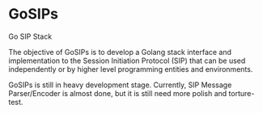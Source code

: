 GoSIPs
======
Go SIP Stack

The objective of GoSIPs is to develop a Golang stack interface and implementation to the Session Initiation Protocol (SIP) that can be used independently or by higher level programming entities and environments. 


GoSIPs is still in heavy development stage. Currently, SIP Message Parser/Encoder is almost done, but it is still need more polish and torture-test.

